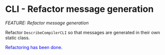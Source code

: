 # CLI - Refactor message generation
_FEATURE: Refactor message generation_

Refactor ```DescribeCompilerCLI``` so that messages are generated in their own static class.

<span style="color:blue">Refactoring has been done.</span>
